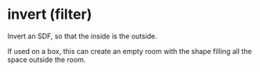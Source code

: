 # invert (filter)

Invert an SDF, so that the inside is the outside.

If used on a box, this can create an empty room with the shape filling all the space outside the room.